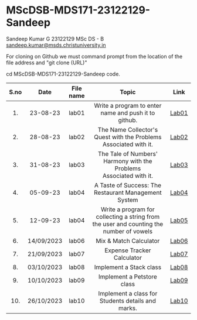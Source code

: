 # MScDSB-MDS171-23122129-Sandeep      
                                                                                                  
Sandeep Kumar G
23122129
MSc DS - B
sandeep.kumar@msds.christuniversity.in

For cloning on Github we must command prompt from the location of the file address and "git clone (URL)"

cd MScDSB-MDS171-23122129-Sandeep 
code.



|S.no|Date|File name|Topic|Link|
|:----:|:----:|:---:|:----:|:----:|
|1.|23-08-23|lab01|Write a program to enter name and push it to github.|[Lab01](https://github.com/Sandeepsk69/MScDSB-MDS171-23122129-Sandeep/blob/main/Lab01.ipynb)|
|2.|28-08-23|lab02|The Name Collector's Quest with the Problems Associated with it.|[Lab02](https://github.com/Sandeepsk69/MScDSB-MDS171-23122129-Sandeep/blob/main/Lab02.ipynb)|
|3.|31-08-23|lab03|The Tale of Numbers' Harmony with the Problems Associated with it.|[Lab03](https://github.com/Sandeepsk69/MScDSB-MDS171-23122129-Sandeep/blob/main/Lab03.ipynb)|
|4.|05-09-23|lab04|A Taste of Success: The Restaurant Management System|[Lab04](https://github.com/Sandeepsk69/MScDSB-MDS171-23122129-Sandeep/blob/main/Lab04.ipynb)|
|5.|12-09-23|lab04|Write a program for collecting a string from the user and counting the number of vowels|[Lab05](https://github.com/Sandeepsk69/MScDSB-MDS171-23122129-Sandeep/blob/main/Lab05.ipy)|
6.|14/09/2023|lab06|Mix & Match Calculator|[Lab06](https://github.com/Sandeepsk69/MScDSB-MDS171-23122129-Sandeep/blob/main/Lab06.py)|
7.|21/09/2023|lab07|Expense Tracker Calculator|[Lab07](https://github.com/Sandeepsk69/MScDSB-MDS171-23122129-Sandeep/blob/main/Lab07.ipynb)|
8.|03/10/2023|lab08|Implement a Stack class|[Lab08](https://github.com/Sandeepsk69/MScDSB-MDS171-23122129-Sandeep/blob/main/Lab08.ipynb)|
9.|10/10/2023|lab09|Implement a Petstore class|[Lab09](https://github.com/Sandeepsk69/MScDSB-MDS171-23122129-Sandeep/blob/main/Lab09.py)|
10.|26/10/2023|lab10|Implement a class for Students details and marks.|[Lab10](https://github.com/Sandeepsk69/MScDSB-MDS171-23122129-Sandeep/blob/main/Lab%2010.ipynb)|